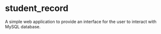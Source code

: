 # student_record

A simple web application to provide an interface for the user to interact with MySQL database.
